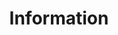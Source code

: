 ---
layout: form
title: Information
pageNo: 5
forms:
  - to: jhvanderschee@gmail.com
    subject: New submission!
    redirect: /
    form_engine: formcarry
    placeholders: true
    fields: 
      - name: age
        input_type: html
        placeholder: Age
        required: true
      - name: age
        input_type: radio
        placeholder: "< 18"
        required: true
      - name: age
        input_type: radio
        placeholder: 18-24
        required: true
      - name: age
        input_type: radio
        placeholder: 25-34
        required: true
      - name: age
        input_type: radio
        placeholder: 35-45
        required: true
      - name: age
        input_type: radio
        placeholder: ">45"
        required: true

      - name: sex
        input_type: html
        placeholder: Gender
        required: true
      - name: sex
        input_type: radio
        placeholder: male
        required: true
      - name: sex
        input_type: radio
        placeholder: female
        required: true
      - name: sex
        input_type: radio
        placeholder: non-binary
        required: true
      - name: sex
        input_type: radio
        placeholder: Prefer to self-describe, below
        required: true
      - name: sex
        input_type: textarea
        placeholder: Self-describe
        required: false

      - name: background
        input_type: html
        placeholder: Background
      - name: background
        input_type: checkbox
        placeholder: I have a background in Computer Science/Artificial intelligence/Human Computer Interaction or related expierence 
        required: false
      - name: background
        input_type: checkbox
        placeholder: I have a background in Art/Design/Illustration or related expierence 
        required: false
      - name: background
        input_type: checkbox
        placeholder: I have a background in a different field, describe below
        required: false
      - name: background
        input_type: textarea
        placeholder: Other background, below
        required: false

      - name: prompt_experience
        input_type: html
        placeholder: Prompting Experience
      - name: prompt_experience
        input_type: checkbox
        placeholder: I have previous expierence with prompting LLM (ChatGPT, Gemini, Claude etc)
        required: false
      - name: prompt_experience
        input_type: checkbox
        placeholder: I have previous expierence with prompting Text to Image Models (Stable Diffusion, Midjourney, DALL-E etc)
        required: false
      - name: prompt_experience
        input_type: checkbox
        placeholder: I have previous expierence with prompting other models
        required: false
      - name: prompt_experience
        input_type: textarea
        placeholder: Other AI interaction experience, below
        required: false


      - name: prompt_experience_degree
        input_type: html
        placeholder: Prompting Experience Frequency
      - name: prompt_experience_degree
        input_type: radio
        placeholder: Once before
        required: false
      - name: prompt_experience_degree
        input_type: radio
        placeholder: Occasionally 
        required: false
      - name: prompt_experience_degree
        input_type: radio
        placeholder: Regulary 
        required: false
      - name: prompt_experience_degree
        input_type: radio
        placeholder: Daily 
        required: false
      - name: prompt_experience_degree
        input_type: textarea
        placeholder: More details about your personal experience with prompting Text-to-Image models
        required: false


      - name: submit
        input_type: submit
        placeholder: Continue
        required: true
      - name: submit
        input_type: back
        placeholder: Back
        required: true
---